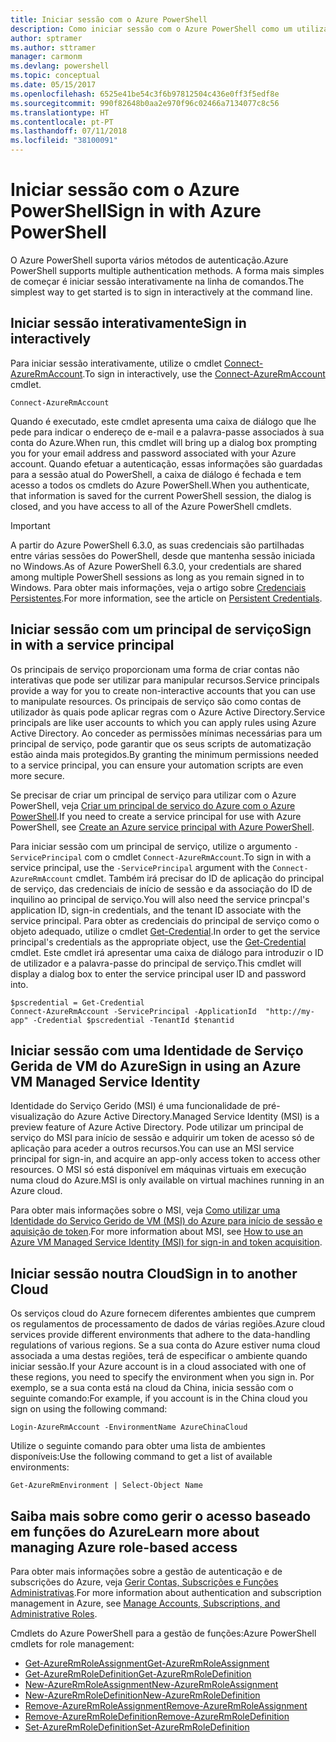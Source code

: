 ```yaml
---
title: Iniciar sessão com o Azure PowerShell
description: Como iniciar sessão com o Azure PowerShell como um utilizador, principal de serviço ou com o MSI.
author: sptramer
ms.author: sttramer
manager: carmonm
ms.devlang: powershell
ms.topic: conceptual
ms.date: 05/15/2017
ms.openlocfilehash: 6525e41be54c3f6b97812504c436e0ff3f5edf8e
ms.sourcegitcommit: 990f82648b0aa2e970f96c02466a7134077c8c56
ms.translationtype: HT
ms.contentlocale: pt-PT
ms.lasthandoff: 07/11/2018
ms.locfileid: "38100091"
---
```

# <a name="sign-in-with-azure-powershell"></a><span data-ttu-id="23c0f-103">Iniciar sessão com o Azure PowerShell</span><span class="sxs-lookup"><span data-stu-id="23c0f-103">Sign in with Azure PowerShell</span></span>

<span data-ttu-id="23c0f-104">O Azure PowerShell suporta vários métodos de autenticação.</span><span class="sxs-lookup"><span data-stu-id="23c0f-104">Azure PowerShell supports multiple authentication methods.</span></span> <span data-ttu-id="23c0f-105">A forma mais simples de começar é iniciar sessão interativamente na linha de comandos.</span><span class="sxs-lookup"><span data-stu-id="23c0f-105">The simplest way to get started is to sign in interactively at the command line.</span></span>

## <a name="sign-in-interactively"></a><span data-ttu-id="23c0f-106">Iniciar sessão interativamente</span><span class="sxs-lookup"><span data-stu-id="23c0f-106">Sign in interactively</span></span>

<span data-ttu-id="23c0f-107">Para iniciar sessão interativamente, utilize o cmdlet [Connect-AzureRmAccount](/powershell/module/azurerm.profile/connect-azurermaccount).</span><span class="sxs-lookup"><span data-stu-id="23c0f-107">To sign in interactively, use the [Connect-AzureRmAccount](/powershell/module/azurerm.profile/connect-azurermaccount) cmdlet.</span></span>

```azurepowershell
Connect-AzureRmAccount
```

<span data-ttu-id="23c0f-108">Quando é executado, este cmdlet apresenta uma caixa de diálogo que lhe pede para indicar o endereço de e-mail e a palavra-passe associados à sua conta do Azure.</span><span class="sxs-lookup"><span data-stu-id="23c0f-108">When run, this cmdlet will bring up a dialog box prompting you for your email address and password associated with your Azure account.</span></span> <span data-ttu-id="23c0f-109">Quando efetuar a autenticação, essas informações são guardadas para a sessão atual do PowerShell, a caixa de diálogo é fechada e tem acesso a todos os cmdlets do Azure PowerShell.</span><span class="sxs-lookup"><span data-stu-id="23c0f-109">When you authenticate, that information is saved for the current PowerShell session, the dialog is closed, and you have access to all of the Azure PowerShell cmdlets.</span></span>

> [!IMPORTANT]
> <span data-ttu-id="23c0f-110">A partir do Azure PowerShell 6.3.0, as suas credenciais são partilhadas entre várias sessões do PowerShell, desde que mantenha sessão iniciada no Windows.</span><span class="sxs-lookup"><span data-stu-id="23c0f-110">As of Azure PowerShell 6.3.0, your credentials are shared among multiple PowerShell sessions as long as you remain signed in to Windows.</span></span> <span data-ttu-id="23c0f-111">Para obter mais informações, veja o artigo sobre [Credenciais Persistentes](context-persistence.md).</span><span class="sxs-lookup"><span data-stu-id="23c0f-111">For more information, see the article on [Persistent Credentials](context-persistence.md).</span></span>

## <a name="sign-in-with-a-service-principal"></a><span data-ttu-id="23c0f-112">Iniciar sessão com um principal de serviço</span><span class="sxs-lookup"><span data-stu-id="23c0f-112">Sign in with a service principal</span></span>

<span data-ttu-id="23c0f-113">Os principais de serviço proporcionam uma forma de criar contas não interativas que pode ser utilizar para manipular recursos.</span><span class="sxs-lookup"><span data-stu-id="23c0f-113">Service principals provide a way for you to create non-interactive accounts that you can use to manipulate resources.</span></span> <span data-ttu-id="23c0f-114">Os principais de serviço são como contas de utilizador às quais pode aplicar regras com o Azure Active Directory.</span><span class="sxs-lookup"><span data-stu-id="23c0f-114">Service principals are like user accounts to which you can apply rules using Azure Active Directory.</span></span> <span data-ttu-id="23c0f-115">Ao conceder as permissões mínimas necessárias para um principal de serviço, pode garantir que os seus scripts de automatização estão ainda mais protegidos.</span><span class="sxs-lookup"><span data-stu-id="23c0f-115">By granting the minimum permissions needed to a service principal, you can ensure your automation scripts are even more secure.</span></span>

<span data-ttu-id="23c0f-116">Se precisar de criar um principal de serviço para utilizar com o Azure PowerShell, veja [Criar um principal de serviço do Azure com o Azure PowerShell](create-azure-service-principal-azureps.md).</span><span class="sxs-lookup"><span data-stu-id="23c0f-116">If you need to create a service principal for use with Azure PowerShell, see [Create an Azure service principal with Azure PowerShell](create-azure-service-principal-azureps.md).</span></span>

<span data-ttu-id="23c0f-117">Para iniciar sessão com um principal de serviço, utilize o argumento `-ServicePrincipal` com o cmdlet `Connect-AzureRmAccount`.</span><span class="sxs-lookup"><span data-stu-id="23c0f-117">To sign in with a service principal, use the `-ServicePrincipal` argument with the `Connect-AzureRmAccount` cmdlet.</span></span> <span data-ttu-id="23c0f-118">Também irá precisar do ID de aplicação do principal de serviço, das credenciais de início de sessão e da associação do ID de inquilino ao principal de serviço.</span><span class="sxs-lookup"><span data-stu-id="23c0f-118">You will also need the service princpal's application ID, sign-in credentials, and the tenant ID associate with the service principal.</span></span> <span data-ttu-id="23c0f-119">Para obter as credenciais do principal de serviço como o objeto adequado, utilize o cmdlet [Get-Credential](/powershell/module/microsoft.powershell.security/get-credential).</span><span class="sxs-lookup"><span data-stu-id="23c0f-119">In order to get the service principal's credentials as the appropriate object, use the [Get-Credential](/powershell/module/microsoft.powershell.security/get-credential) cmdlet.</span></span> <span data-ttu-id="23c0f-120">Este cmdlet irá apresentar uma caixa de diálogo para introduzir o ID de utilizador e a palavra-passe do principal de serviço.</span><span class="sxs-lookup"><span data-stu-id="23c0f-120">This cmdlet will display a dialog box to enter the service principal user ID and password into.</span></span>

```azurepowershell-interactive
$pscredential = Get-Credential
Connect-AzureRmAccount -ServicePrincipal -ApplicationId  "http://my-app" -Credential $pscredential -TenantId $tenantid
```

## <a name="sign-in-using-an-azure-vm-managed-service-identity"></a><span data-ttu-id="23c0f-121">Iniciar sessão com uma Identidade de Serviço Gerida de VM do Azure</span><span class="sxs-lookup"><span data-stu-id="23c0f-121">Sign in using an Azure VM Managed Service Identity</span></span>

<span data-ttu-id="23c0f-122">Identidade do Serviço Gerido (MSI) é uma funcionalidade de pré-visualização do Azure Active Directory.</span><span class="sxs-lookup"><span data-stu-id="23c0f-122">Managed Service Identity (MSI) is a preview feature of Azure Active Directory.</span></span> <span data-ttu-id="23c0f-123">Pode utilizar um principal de serviço do MSI para início de sessão e adquirir um token de acesso só de aplicação para aceder a outros recursos.</span><span class="sxs-lookup"><span data-stu-id="23c0f-123">You can use an MSI service principal for sign-in, and acquire an app-only access token to access other resources.</span></span> <span data-ttu-id="23c0f-124">O MSI só está disponível em máquinas virtuais em execução numa cloud do Azure.</span><span class="sxs-lookup"><span data-stu-id="23c0f-124">MSI is only available on virtual machines running in an Azure cloud.</span></span>

<span data-ttu-id="23c0f-125">Para obter mais informações sobre o MSI, veja [Como utilizar uma Identidade do Serviço Gerido de VM (MSI) do Azure para início de sessão e aquisição de token](/azure/active-directory/msi-how-to-get-access-token-using-msi).</span><span class="sxs-lookup"><span data-stu-id="23c0f-125">For more information about MSI, see [How to use an Azure VM Managed Service Identity (MSI) for sign-in and token acquisition](/azure/active-directory/msi-how-to-get-access-token-using-msi).</span></span>

## <a name="sign-in-to-another-cloud"></a><span data-ttu-id="23c0f-126">Iniciar sessão noutra Cloud</span><span class="sxs-lookup"><span data-stu-id="23c0f-126">Sign in to another Cloud</span></span>

<span data-ttu-id="23c0f-127">Os serviços cloud do Azure fornecem diferentes ambientes que cumprem os regulamentos de processamento de dados de várias regiões.</span><span class="sxs-lookup"><span data-stu-id="23c0f-127">Azure cloud services provide different environments that adhere to the data-handling regulations of various regions.</span></span> <span data-ttu-id="23c0f-128">Se a sua conta do Azure estiver numa cloud associada a uma destas regiões, terá de especificar o ambiente quando iniciar sessão.</span><span class="sxs-lookup"><span data-stu-id="23c0f-128">If your Azure account is in a cloud associated with one of these regions, you need to specify the environment when you sign in.</span></span> <span data-ttu-id="23c0f-129">Por exemplo, se a sua conta está na cloud da China, inicia sessão com o seguinte comando:</span><span class="sxs-lookup"><span data-stu-id="23c0f-129">For example, if you account is in the China cloud you sign on using the following command:</span></span>

```azurepowershell-interactive
Login-AzureRmAccount -EnvironmentName AzureChinaCloud
```

<span data-ttu-id="23c0f-130">Utilize o seguinte comando para obter uma lista de ambientes disponíveis:</span><span class="sxs-lookup"><span data-stu-id="23c0f-130">Use the following command to get a list of available environments:</span></span>

```azurepowershell-interactive
Get-AzureRmEnvironment | Select-Object Name
```

## <a name="learn-more-about-managing-azure-role-based-access"></a><span data-ttu-id="23c0f-131">Saiba mais sobre como gerir o acesso baseado em funções do Azure</span><span class="sxs-lookup"><span data-stu-id="23c0f-131">Learn more about managing Azure role-based access</span></span>

<span data-ttu-id="23c0f-132">Para obter mais informações sobre a gestão de autenticação e de subscrições do Azure, veja [Gerir Contas, Subscrições e Funções Administrativas](/azure/active-directory/role-based-access-control-configure).</span><span class="sxs-lookup"><span data-stu-id="23c0f-132">For more information about authentication and subscription management in Azure, see [Manage Accounts, Subscriptions, and Administrative Roles](/azure/active-directory/role-based-access-control-configure).</span></span>

<span data-ttu-id="23c0f-133">Cmdlets do Azure PowerShell para a gestão de funções:</span><span class="sxs-lookup"><span data-stu-id="23c0f-133">Azure PowerShell cmdlets for role management:</span></span>

* [<span data-ttu-id="23c0f-134">Get-AzureRmRoleAssignment</span><span class="sxs-lookup"><span data-stu-id="23c0f-134">Get-AzureRmRoleAssignment</span></span>](/powershell/module/AzureRM.Resources/Get-AzureRmRoleAssignment)
* [<span data-ttu-id="23c0f-135">Get-AzureRmRoleDefinition</span><span class="sxs-lookup"><span data-stu-id="23c0f-135">Get-AzureRmRoleDefinition</span></span>](/powershell/module/AzureRM.Resources/Get-AzureRmRoleDefinition)
* [<span data-ttu-id="23c0f-136">New-AzureRmRoleAssignment</span><span class="sxs-lookup"><span data-stu-id="23c0f-136">New-AzureRmRoleAssignment</span></span>](/powershell/module/AzureRM.Resources/New-AzureRmRoleAssignment)
* [<span data-ttu-id="23c0f-137">New-AzureRmRoleDefinition</span><span class="sxs-lookup"><span data-stu-id="23c0f-137">New-AzureRmRoleDefinition</span></span>](/powershell/module/AzureRM.Resources/New-AzureRmRoleDefinition)
* [<span data-ttu-id="23c0f-138">Remove-AzureRmRoleAssignment</span><span class="sxs-lookup"><span data-stu-id="23c0f-138">Remove-AzureRmRoleAssignment</span></span>](/powershell/module/AzureRM.Resources/Remove-AzureRmRoleAssignment)
* [<span data-ttu-id="23c0f-139">Remove-AzureRmRoleDefinition</span><span class="sxs-lookup"><span data-stu-id="23c0f-139">Remove-AzureRmRoleDefinition</span></span>](/powershell/module/AzureRM.Resources/Remove-AzureRmRoleDefinition)
* [<span data-ttu-id="23c0f-140">Set-AzureRmRoleDefinition</span><span class="sxs-lookup"><span data-stu-id="23c0f-140">Set-AzureRmRoleDefinition</span></span>](/powershell/moduel/AzureRM.Resources/Set-AzureRmRoleDefinition)

